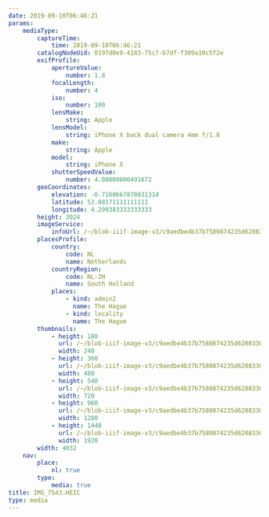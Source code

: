 ```yaml
---
date: 2019-09-10T06:46:21
params:
    mediaType:
        captureTime:
            time: 2019-09-10T06:46:21
        catalogNodeUid: 0197d0e9-4183-75c7-b7df-f309a10c5f2e
        exifProfile:
            apertureValue:
                number: 1.8
            focalLength:
                number: 4
            iso:
                number: 100
            lensMake:
                string: Apple
            lensModel:
                string: iPhone X back dual camera 4mm f/1.8
            make:
                string: Apple
            model:
                string: iPhone X
            shutterSpeedValue:
                number: 4.00009600491672
        geoCoordinates:
            elevation: -0.7160667870831314
            latitude: 52.08171111111111
            longitude: 4.299383333333333
        height: 3024
        imageService:
            infoUrl: /~/blob-iiif-image-v3/c9aedbe4b37b7580874235d6208330b8c0ec602b867b2f1d597ce55e40082aec/info.json
        placesProfile:
            country:
                code: NL
                name: Netherlands
            countryRegion:
                code: NL-ZH
                name: South Holland
            places:
                - kind: admin2
                  name: The Hague
                - kind: locality
                  name: The Hague
        thumbnails:
            - height: 180
              url: /~/blob-iiif-image-v3/c9aedbe4b37b7580874235d6208330b8c0ec602b867b2f1d597ce55e40082aec/full/240%2C180/0/default.jpg
              width: 240
            - height: 360
              url: /~/blob-iiif-image-v3/c9aedbe4b37b7580874235d6208330b8c0ec602b867b2f1d597ce55e40082aec/full/480%2C360/0/default.jpg
              width: 480
            - height: 540
              url: /~/blob-iiif-image-v3/c9aedbe4b37b7580874235d6208330b8c0ec602b867b2f1d597ce55e40082aec/full/720%2C540/0/default.jpg
              width: 720
            - height: 960
              url: /~/blob-iiif-image-v3/c9aedbe4b37b7580874235d6208330b8c0ec602b867b2f1d597ce55e40082aec/full/1280%2C960/0/default.jpg
              width: 1280
            - height: 1440
              url: /~/blob-iiif-image-v3/c9aedbe4b37b7580874235d6208330b8c0ec602b867b2f1d597ce55e40082aec/full/1920%2C1440/0/default.jpg
              width: 1920
        width: 4032
    nav:
        place:
            nl: true
        type:
            media: true
title: IMG_7543.HEIC
type: media
---
```

